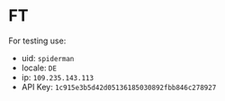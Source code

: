 # FT

For testing use:
* uid: `spiderman`
* locale:	`DE`
* ip: `109.235.143.113`
* API Key: `1c915e3b5d42d05136185030892fbb846c278927`
